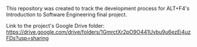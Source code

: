 This repository was created to track the development process for ALT+F4's Introduction to Software Engineering final project.

Link to the project's Google Drive folder: https://drive.google.com/drive/folders/1GmrctXr2pO9O441Uvbu9u6ezEi4uzFDs?usp=sharing
